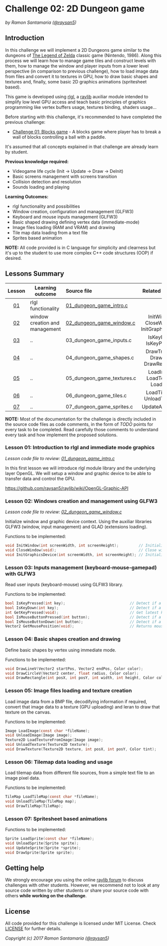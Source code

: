 
# Challenge 02: 2D Dungeon game

*by Ramon Santamaria ([@raysan5](https://twitter.com/raysan5))*

## Introduction
In this challenge we will implement a 2D Dungeons game similar to the dungeons of [The Legend of Zelda](https://en.wikipedia.org/wiki/The_Legend_of_Zelda) classic game (Nintendo, 1986). Along this process we will learn how to manage game tiles and construct levels with them, how to manage the window and player inputs from a lower level perspective (in comparison to previous challenge), how to load image data from files and convert it to textures in GPU, how to draw basic shapes and textures and, finally, some basic 2D graphics animations (spritesheet based).

This game is developed using [rlgl](), a [raylib](http://www.raylib.com/) auxiliar module intended to simplify low level GPU access and teach basic principles of graphics programming like vertex buffers usage, textures binding, shaders usage...

Before starting with this challenge, it's recommended to have completed the previous challenge: 
 - [Challenge 01: Blocks game](../01_challenge_blocks) - A blocks game where player has to break a wall of blocks controlling a ball with a paddle.
 
It's assumed that all concepts explained in that challenge are already learn by student.

**Previous knowledge required:**
 - Videogame life cycle (Init -> Update -> Draw -> DeInit)
 - Basic screens management with screens transition
 - Collision detection and resolution
 - Sounds loading and playing

**Learning Outcomes:**
 - rlgl functionality and possibilities
 - Window creation, configuration and management (GLFW3)
 - Keyboard and mouse inputs management (GLFW3)
 - Basic shaped drawing defining vertex data (immediate-mode)
 - Image files loading (RAM and VRAM) and drawing
 - Tile map data loading from a text file
 - Sprites based animation
 
**NOTE:** All code provided is in C language for simplicity and clearness but it's up to the student to use more complex C++ code structures (OOP) if desired.
 
## Lessons Summary

Lesson | Learning outcome | Source file | Related functions
:-----:|------------------|:------------|:-----------------:
[01](#lesson-01-introduction-to-rlgl-and-immediate-mode) | rlgl functionality | [01_dungeon_game_intro.c](lessons/01_dungeon_game_intro.c) | -
[02](#lesson-02-windows-creation-and-management) | window creation and management | [02_dungeon_game_window.c](lessons/02_dungeon_game_window.c) | InitWindow(), CloseWindow(), <br>InitGraphicDevice()
[03](#lesson-03-inputs-management-keyboard-mouse) | .. | 03_dungeon_game_inputs.c | IsKeyDown(), IsKeyPressed()
[04](#lesson-04-basic-shapes-drawing-with-vertex-data) | .. | 04_dungeon_game_shapes.c | DrawTriangle(), DrawLine(), DrawRectangle()
[05](#lesson-05-image-files-loading-and-texture-creation) | .. | 05_dungeon_game_textures.c | LoadImage(), LoadTexture(), LoadBMP()
[06](#lesson-06-tilemap-data-loading-and-usage) | .. | 06_dungeon_game_tiles.c | LoadTilemap(), UnloadTileMap()
[07](#lesson-07-sprites-based-animation) | .. | 07_dungeon_game_sprites.c | UpdateAnimation()

**NOTE:** Most of the documentation for the challenge is directly included in the source code files as code comments, in the form of *TODO* points for every task to be completed. Read carefully those comments to understand every task and how implement the proposed solutions.

### Lesson 01: Introduction to rlgl and immediate mode graphics

*Lesson code file to review: [01_dungeon_game_intro.c](lessons/01_dungeon_game_intro.c)*

In this first lesson we will introduce rlgl module library and the underlying layer OpenGL. We will setup a window and graphic device to be able to transfer data and control the GPU.

https://github.com/raysan5/raylib/wiki/OpenGL-Graphic-API

### Lesson 02: Windows creation and management using GLFW3

*Lesson code file to review: [02_dungeon_game_window.c](lessons/02_dungeon_game_window.c)*

Initialize window and graphic device context. Using the auxiliar libraries GLFW3 (window, input management) and GLAD (extensions loading).

Functions to be implemented:
```c
void InitWindow(int screenWidth, int screenHeight);         // Initialize window using GLFW3
void CloseWindow(void);                                     // Close window
void InitGraphicsDevice(int screenWidth, int screenHeight); // Initialize graphics device context
```

### Lesson 03: Inputs management (keyboard-mouse-gamepad) with GLFW3

Read user inputs (keyboard-mouse) using GLFW3 library.

Functions to be implemented:
```c
bool IsKeyPressed(int key);                             // Detect if a key has been pressed once
bool IsKeyDown(int key);                                // Detect if a key is being pressed
int GetKeyPressed(void);                                // Get latest key pressed
bool IsMouseButtonPressed(int button);                  // Detect if a mouse button has been pressed once
bool IsMouseButtonDown(int button);                     // Detect if a mouse button is being pressed
Vector2 GetMousePosition(void);                         // Returns mouse position XY
```

### Lesson 04: Basic shapes creation and drawing

Define basic shapes by vertex using immediate mode.

Functions to be implemented:
```c
void DrawLineV(Vector2 startPos, Vector2 endPos, Color color);
void DrawCircleV(Vector2 center, float radius, Color color);
void DrawRectangle(int posX, int posY, int width, int height, Color color);
```

### Lesson 05: Image files loading and texture creation

Load image data from a BMP file, decodifying information if required, convert that image data to a texture (GPU uploading) and leran to draw that texture on the canvas.

Functions to be implemented:
```c
Image LoadImage(const char *fileName);
void UnloadImage(Image image);
Texture2D LoadTextureFromImage(Image image);
void UnloadTexture(Texture2D texture);
void DrawTexture(Texture2D texture, int posX, int posY, Color tint);
```

### Lesson 06: Tilemap data loading and usage

Load tilemap data from different file sources, from a simple text file to an image pixel data.

Functions to be implemented:
```c
TileMap LoadTileMap(const char *fileName);
void UnloadTileMap(TileMap map);
void DrawTileMap(TileMap);
```

### Lesson 07: Spritesheet based animations

Functions to be implemented:
```c
Sprite LoadSprite(const char *fileName);
void UnloadSprite(Sprite sprite);
void UpdateSprite(Sprite *sprite);
void DrawSprite(Sprite sprite);
```

## Getting help 
We strongly encourage you using the online [raylib forum](forum.raylib.com) to discuss challenges with other students. However, we recommend not to look at any source code written by other students or share your source code with others **while working on the challenge**.

## License
All code provided for this challenge is licensed under MIT License. Check [LICENSE](../LICENSE) for further details.

*Copyright (c) 2017 Ramon Santamaria ([@raysan5](https://twitter.com/raysan5))*
